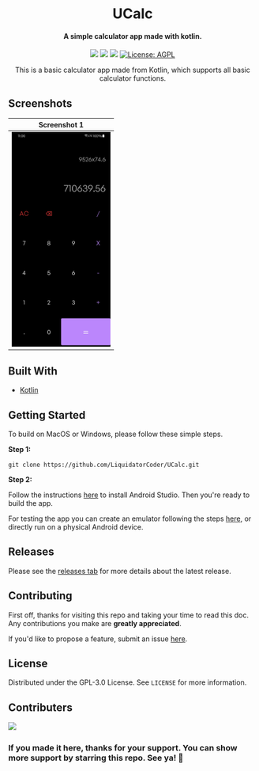 <h1 align="center" style="border-bottom: none">
        UCalc
   <h4 align="center" style="border-bottom: none">A simple calculator app made with kotlin.<br></h2>
</h1>

<p align="center">
<img src="https://img.shields.io/badge/Android-Kotlin-orange?logo=Android">
<a href="https://github.com/LiquidatorCoder/UCalc"><img src="https://img.shields.io/github/stars/LiquidatorCoder/UCalc.svg?style=flat&logo=github&colorB=deeppink&label=stars"></a>
<a href="https://github.com/LiquidatorCoder/UCalc"><img src="https://img.shields.io/github/v/release/LiquidatorCoder/UCalc.svg"></a>
<a href="https://github.com/LiquidatorCoder/UCalc"><img src="https://img.shields.io/github/license/LiquidatorCoder/UCalc.svg" alt="License: AGPL"></a>

</p>

<p align="center">
This is a basic calculator app made from Kotlin, which supports all basic calculator functions.
</p>




## Screenshots

| Screenshot 1 	|
|--------------	|
|  <img src="https://raw.githubusercontent.com/LiquidatorCoder/UCalc/main/screenshots/1.png" width=200> |

## Built With

* [Kotlin](https://kotlinlang.org/)

## Getting Started

To build on MacOS or Windows, please follow these simple steps.

**Step 1:**

```shell
git clone https://github.com/LiquidatorCoder/UCalc.git
```

**Step 2:**

Follow the instructions [here](https://developer.android.com/studio) to install Android Studio. Then you're ready to build the app.

For testing the app you can create an emulator following the steps [here](https://developer.android.com/studio/run/emulator), or directly run on a physical Android device.

## Releases

Please see the [releases tab](https://github.com/LiquidatorCoder/UCalc/releases) for more details about the latest release.

## Contributing
First off, thanks for visiting this repo and taking your time to read this doc.
Any contributions you make are **greatly appreciated**.

If you'd like to propose a feature, submit an issue [here](https://github.com/LiquidatorCoder/UCalc/issues).

## License

Distributed under the GPL-3.0 License. See `LICENSE` for more information.

## Contributers

<a href="https://github.com/LiquidatorCoder/UCalc/graphs/contributors">
  <img src="https://contributors-img.web.app/image?repo=LiquidatorCoder/UCalc" />
</a>

### If you made it here, thanks for your support. You can show more support by starring this repo. See ya! 👋
